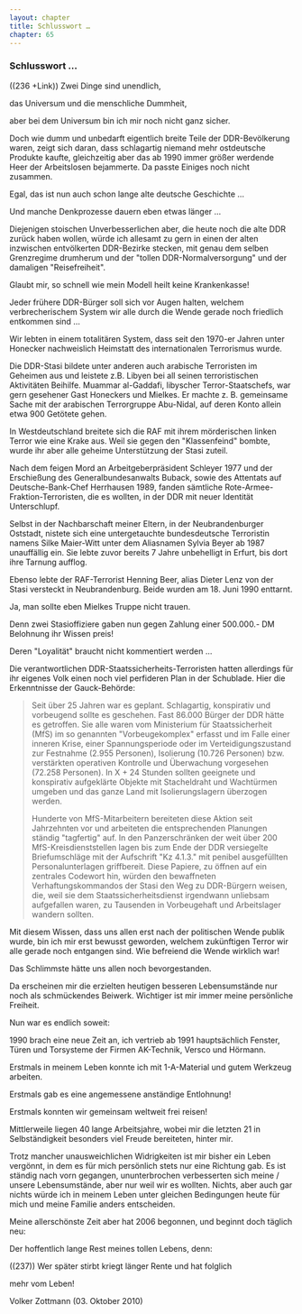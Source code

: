 ```yaml
---  
layout: chapter
title: Schlusswort …
chapter: 65
---  
```


### Schlusswort …

((236 +Link)) Zwei Dinge sind unendlich,

das Universum und die menschliche Dummheit,

aber bei dem Universum bin ich mir noch nicht ganz sicher.

Doch wie dumm und unbedarft eigentlich breite Teile der DDR-Bevölkerung waren,
zeigt sich daran, dass schlagartig niemand mehr ostdeutsche Produkte kaufte,
gleichzeitig aber das ab 1990 immer größer werdende Heer der Arbeitslosen
bejammerte. Da passte Einiges noch nicht zusammen.

Egal, das ist nun auch schon lange alte deutsche Geschichte …

Und manche Denkprozesse dauern eben etwas länger …

Diejenigen stoischen Unverbesserlichen aber, die heute noch die alte DDR
zurück haben wollen, würde ich allesamt zu gern in einen der alten inzwischen
entvölkerten DDR-Bezirke stecken, mit genau dem selben Grenzregime drumherum
und der "tollen DDR-Normalversorgung" und der damaligen "Reisefreiheit".

Glaubt mir, so schnell wie mein Modell heilt keine Krankenkasse!

Jeder frühere DDR-Bürger soll sich vor Augen halten, welchem verbrecherischem
System wir alle durch die Wende gerade noch friedlich entkommen sind …

Wir lebten in einem totalitären System, dass seit den 1970-er Jahren unter
Honecker nachweislich Heimstatt des internationalen Terrorismus wurde.

Die DDR-Stasi bildete unter anderen auch arabische Terroristen im Geheimen aus
und leistete z.B. Libyen bei all seinen terroristischen Aktivitäten Beihilfe.
Muammar al-Gaddafi, libyscher Terror-Staatschefs, war gern gesehener Gast
Honeckers und Mielkes. Er machte z. B. gemeinsame Sache mit der arabischen
Terrorgruppe Abu-Nidal, auf deren Konto allein etwa 900 Getötete gehen.

In Westdeutschland breitete sich die RAF mit ihrem mörderischen linken Terror
wie eine Krake aus. Weil sie gegen den "Klassenfeind" bombte, wurde ihr aber
alle geheime Unterstützung der Stasi zuteil.

Nach dem feigen Mord an Arbeitgeberpräsident Schleyer 1977 und der Erschießung
des Generalbundesanwalts Buback, sowie des Attentats auf Deutsche-Bank-Chef
Herrhausen 1989, fanden sämtliche Rote-Armee-Fraktion-Terroristen, die es
wollten, in der DDR mit neuer Identität Unterschlupf.

Selbst in der Nachbarschaft meiner Eltern, in der Neubrandenburger Oststadt,
nistete sich eine untergetauchte bundesdeutsche Terroristin namens Silke
Maier-Witt unter dem Aliasnamen Sylvia Beyer ab 1987 unauffällig ein. Sie
lebte zuvor bereits 7 Jahre unbehelligt in Erfurt, bis dort ihre Tarnung
aufflog.

Ebenso lebte der RAF-Terrorist Henning Beer, alias Dieter Lenz von der Stasi
versteckt in Neubrandenburg. Beide wurden am 18. Juni 1990 enttarnt.

Ja, man sollte eben Mielkes Truppe nicht trauen.

Denn zwei Stasioffiziere gaben nun gegen Zahlung einer 500.000.- DM Belohnung
ihr Wissen preis!

Deren "Loyalität" braucht nicht kommentiert werden …

Die verantwortlichen DDR-Staatssicherheits-Terroristen hatten allerdings für
ihr eigenes Volk einen noch viel perfideren Plan in der Schublade. Hier die
Erkenntnisse der Gauck-Behörde:

> Seit über 25 Jahren war es geplant. Schlagartig, konspirativ und vorbeugend
sollte es geschehen. Fast 86.000 Bürger der DDR hätte es getroffen. Sie alle
waren vom Ministerium für Staatssicherheit (MfS) im so genannten
"Vorbeugekomplex" erfasst und im Falle einer inneren Krise, einer
Spannungsperiode oder im Verteidigungszustand zur Festnahme (2.955 Personen),
Isolierung (10.726 Personen) bzw. verstärkten operativen Kontrolle und
Überwachung vorgesehen (72.258 Personen). In X + 24 Stunden sollten geeignete
und konspirativ aufgeklärte Objekte mit Stacheldraht und Wachtürmen umgeben
und das ganze Land mit Isolierungslagern überzogen werden.
>  
> Hunderte von MfS-Mitarbeitern bereiteten diese Aktion seit Jahrzehnten vor und
arbeiteten die entsprechenden Planungen ständig "tagfertig" auf. In den
Panzerschränken der weit über 200 MfS-Kreisdienststellen lagen bis zum Ende
der DDR versiegelte Briefumschläge mit der Aufschrift "Kz 4.1.3." mit penibel
ausgefüllten Personalunterlagen griffbereit. Diese Papiere, zu öffnen auf ein
zentrales Codewort hin, würden den bewaffneten Verhaftungskommandos der Stasi
den Weg zu DDR-Bürgern weisen, die, weil sie dem Staatssicherheitsdienst
irgendwann unliebsam aufgefallen waren, zu Tausenden in Vorbeugehaft und
Arbeitslager wandern sollten.

Mit diesem Wissen, dass uns allen erst nach der politischen Wende publik
wurde, bin ich mir erst bewusst geworden, welchem zukünftigen Terror wir alle
gerade noch entgangen sind. Wie befreiend die Wende wirklich war!

Das Schlimmste hätte uns allen noch bevorgestanden.

Da erscheinen mir die erzielten heutigen besseren Lebensumstände nur noch als
schmückendes Beiwerk. Wichtiger ist mir immer meine persönliche Freiheit.

Nun war es endlich soweit:

1990 brach eine neue Zeit an, ich vertrieb ab 1991 hauptsächlich Fenster,
Türen und Torsysteme der Firmen AK-Technik, Versco und Hörmann.

Erstmals in meinem Leben konnte ich mit 1-A-Material und gutem Werkzeug
arbeiten.

Erstmals gab es eine angemessene anständige Entlohnung!

Erstmals konnten wir gemeinsam weltweit frei reisen!

Mittlerweile liegen 40 lange Arbeitsjahre, wobei mir die letzten 21 in
Selbständigkeit besonders viel Freude bereiteten, hinter mir.

Trotz mancher unausweichlichen Widrigkeiten ist mir bisher ein Leben vergönnt,
in dem es für mich persönlich stets nur eine Richtung gab. Es ist ständig nach
vorn gegangen, ununterbrochen verbesserten sich meine / unsere Lebensumstände,
aber nur weil wir es wollten. Nichts, aber auch gar nichts würde ich in meinem
Leben unter gleichen Bedingungen heute für mich und meine Familie anders
entscheiden.

Meine allerschönste Zeit aber hat 2006 begonnen, und beginnt doch täglich neu:

Der hoffentlich lange Rest meines tollen Lebens, denn:

((237)) Wer später stirbt kriegt länger Rente und hat folglich

mehr vom Leben!

Volker Zottmann (03. Oktober 2010)

